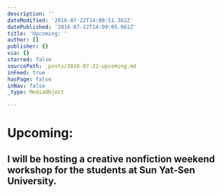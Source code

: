 ```yaml
---
description: ''
dateModified: '2016-07-22T14:08:51.362Z'
datePublished: '2016-07-22T14:09:05.061Z'
title: 'Upcoming: '
author: []
publisher: {}
via: {}
starred: false
sourcePath: _posts/2016-07-22-upcoming.md
inFeed: true
hasPage: false
inNav: false
_type: MediaObject

---
```

# **Upcoming**: 

## I will be hosting a creative nonfiction weekend workshop for the students at Sun Yat-Sen University.